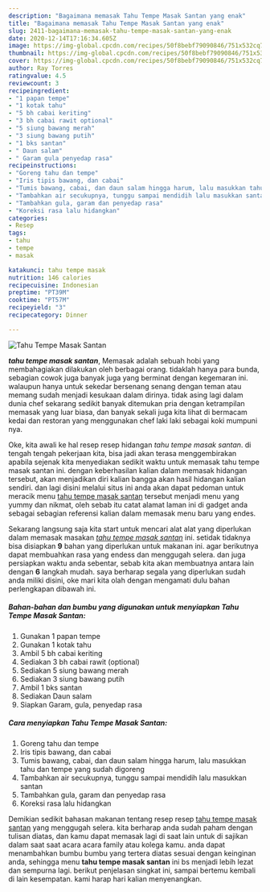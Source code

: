 ```yaml
---
description: "Bagaimana memasak Tahu Tempe Masak Santan yang enak"
title: "Bagaimana memasak Tahu Tempe Masak Santan yang enak"
slug: 2411-bagaimana-memasak-tahu-tempe-masak-santan-yang-enak
date: 2020-12-14T17:16:34.605Z
image: https://img-global.cpcdn.com/recipes/50f8bebf79090846/751x532cq70/tahu-tempe-masak-santan-foto-resep-utama.jpg
thumbnail: https://img-global.cpcdn.com/recipes/50f8bebf79090846/751x532cq70/tahu-tempe-masak-santan-foto-resep-utama.jpg
cover: https://img-global.cpcdn.com/recipes/50f8bebf79090846/751x532cq70/tahu-tempe-masak-santan-foto-resep-utama.jpg
author: Ray Torres
ratingvalue: 4.5
reviewcount: 3
recipeingredient:
- "1 papan tempe"
- "1 kotak tahu"
- "5 bh cabai keriting"
- "3 bh cabai rawit optional"
- "5 siung bawang merah"
- "3 siung bawang putih"
- "1 bks santan"
- " Daun salam"
- " Garam gula penyedap rasa"
recipeinstructions:
- "Goreng tahu dan tempe"
- "Iris tipis bawang, dan cabai"
- "Tumis bawang, cabai, dan daun salam hingga harum, lalu masukkan tahu dan tempe yang sudah digoreng"
- "Tambahkan air secukupnya, tunggu sampai mendidih lalu masukkan santan"
- "Tambahkan gula, garam dan penyedap rasa"
- "Koreksi rasa lalu hidangkan"
categories:
- Resep
tags:
- tahu
- tempe
- masak

katakunci: tahu tempe masak 
nutrition: 146 calories
recipecuisine: Indonesian
preptime: "PT39M"
cooktime: "PT57M"
recipeyield: "3"
recipecategory: Dinner

---
```



![Tahu Tempe Masak Santan](https://img-global.cpcdn.com/recipes/50f8bebf79090846/751x532cq70/tahu-tempe-masak-santan-foto-resep-utama.jpg)

<b><i>tahu tempe masak santan</i></b>, Memasak adalah sebuah hobi yang membahagiakan dilakukan oleh berbagai orang. tidaklah hanya para bunda, sebagian cowok juga banyak juga yang berminat dengan kegemaran ini. walaupun hanya untuk sekedar bersenang senang dengan teman atau memang sudah menjadi kesukaan dalam dirinya. tidak asing lagi dalam dunia chef sekarang sedikit banyak ditemukan pria dengan ketrampilan memasak yang luar biasa, dan banyak sekali juga kita lihat di bermacam kedai dan restoran yang menggunakan chef laki laki sebagai koki mumpuni nya.



Oke, kita awali ke hal resep resep hidangan <i>tahu tempe masak santan</i>. di tengah tengah pekerjaan kita, bisa jadi akan terasa menggembirakan apabila sejenak kita menyediakan sedikit waktu untuk memasak tahu tempe masak santan ini. dengan keberhasilan kalian dalam memasak hidangan tersebut, akan menjadikan diri kalian bangga akan hasil hidangan kalian sendiri. dan lagi disini melalui situs ini anda akan dapat pedoman untuk meracik menu <u>tahu tempe masak santan</u> tersebut menjadi menu yang yummy dan nikmat, oleh sebab itu catat alamat laman ini di gadget anda sebagai sebagian referensi kalian dalam memasak menu baru yang endes.


Sekarang langsung saja kita start untuk mencari alat alat yang diperlukan dalam memasak masakan <u><i>tahu tempe masak santan</i></u> ini. setidak tidaknya bisa disiapkan <b>9</b> bahan yang diperlukan untuk makanan ini. agar berikutnya dapat membuahkan rasa yang endess dan menggugah selera. dan juga persiapkan waktu anda sebentar, sebab kita akan membuatnya antara lain dengan <b>6</b> langkah mudah. saya berharap segala yang diperlukan sudah anda miliki disini, oke mari kita olah dengan mengamati dulu bahan perlengkapan dibawah ini.

<!--inarticleads1-->

##### Bahan-bahan dan bumbu yang digunakan untuk menyiapkan Tahu Tempe Masak Santan:

1. Gunakan 1 papan tempe
1. Gunakan 1 kotak tahu
1. Ambil 5 bh cabai keriting
1. Sediakan 3 bh cabai rawit (optional)
1. Sediakan 5 siung bawang merah
1. Sediakan 3 siung bawang putih
1. Ambil 1 bks santan
1. Sediakan  Daun salam
1. Siapkan  Garam, gula, penyedap rasa




<!--inarticleads2-->

##### Cara menyiapkan Tahu Tempe Masak Santan:

1. Goreng tahu dan tempe
1. Iris tipis bawang, dan cabai
1. Tumis bawang, cabai, dan daun salam hingga harum, lalu masukkan tahu dan tempe yang sudah digoreng
1. Tambahkan air secukupnya, tunggu sampai mendidih lalu masukkan santan
1. Tambahkan gula, garam dan penyedap rasa
1. Koreksi rasa lalu hidangkan




Demikian sedikit bahasan makanan tentang resep resep <u>tahu tempe masak santan</u> yang menggugah selera. kita berharap anda sudah paham dengan tulisan diatas, dan kamu dapat memasak lagi di saat lain untuk di sajikan dalam saat saat acara acara family atau kolega kamu. anda dapat menambahkan bumbu bumbu yang tertera diatas sesuai dengan keinginan anda, sehingga menu <b>tahu tempe masak santan</b> ini bs menjadi lebih lezat dan sempurna lagi. berikut penjelasan singkat ini, sampai bertemu kembali di lain kesempatan. kami harap hari kalian menyenangkan.
